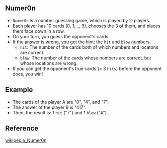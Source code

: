 ## Numer0n
* `Numer0n` is a number guessing game, which is played by 2-players.
* Each player has 10 cards (0, 1, .., 9), chooses the 3 of them, and places them face down in a row.
* On your turn, you guess the opponent's cards.
* If the answer is wrong, you get the hint: the `hit` and `blow` numbers.
  * `hit`: The number of the cards both of which numbers and locatons are correct. 
  * `blow`: The number of the cards whose numbers are correct, but whose locations are wrong.
* If you can get the opponent's true cards (= 3 `hits`) before the opponent does, you win!

## Example
* The cards of the player A are "0", "4", and "7".
* The answer of the player B is "417".
* Then, the result is: 1 `hit` ("7") and 1 `blow` ("4").

## Reference
[wikipedia_Numer0n](https://ja.wikipedia.org/wiki/Numer0n)
